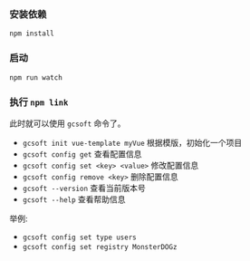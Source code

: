 ### 安装依赖

`npm install`

### 启动

`npm run watch`

### 执行 `npm link`

此时就可以使用 `gcsoft` 命令了。
- `gcsoft init vue-template myVue` 根据模版，初始化一个项目
- `gcsoft config get` 查看配置信息
- `gcsoft config set <key> <value>` 修改配置信息
- `gcsoft config remove <key>` 删除配置信息
- `gcsoft --version` 查看当前版本号
- `gcsoft --help` 查看帮助信息

举例:
- `gcsoft config set type users`
- `gcsoft config set registry MonsterDOGz`
